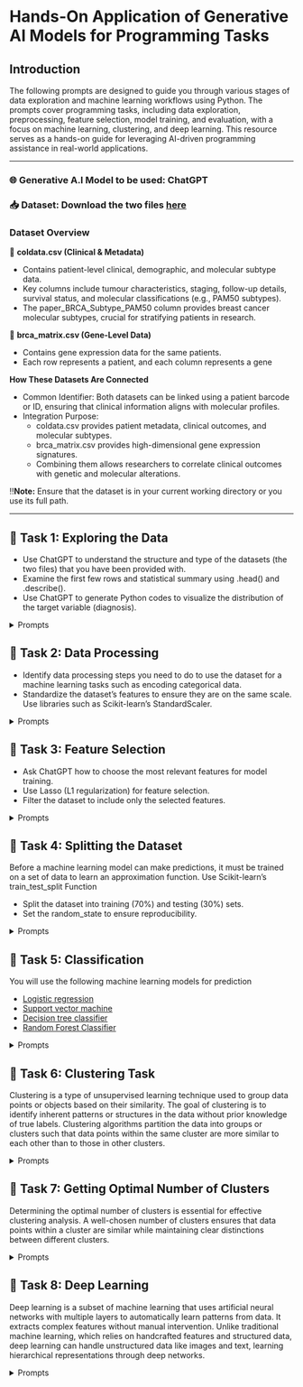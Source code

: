 # Hands-On Application of Generative AI Models for Programming Tasks

## Introduction
The following prompts are designed to guide you through various stages of data exploration and machine learning workflows using Python. 
The prompts cover programming tasks, including data exploration, preprocessing, feature selection, model training, and evaluation, with a focus on machine learning, clustering, and deep learning.
This resource serves as a hands-on guide for leveraging AI-driven programming assistance in real-world applications.

******
### 🌐 **Generative A.I Model to be used:** ChatGPT

### 📥 **Dataset:** Download the two files [here](https://bit.ly/Practical2_Data)
### Dataset Overview

📌 **coldata.csv (Clinical & Metadata)**

+ Contains patient-level clinical, demographic, and molecular subtype data.
+ Key columns include tumour characteristics, staging, follow-up details, survival status, and molecular classifications (e.g., PAM50 subtypes).
+ The paper_BRCA_Subtype_PAM50 column provides breast cancer molecular subtypes, crucial for stratifying patients in research.
  
📌 **brca_matrix.csv (Gene-Level Data)**
+ Contains gene expression data for the same patients.
+ Each row represents a patient, and each column represents a gene

**How These Datasets Are Connected**

+ Common Identifier: Both datasets can be linked using a patient barcode or ID, ensuring that clinical information aligns with molecular profiles.
+ Integration Purpose:
  - coldata.csv provides patient metadata, clinical outcomes, and molecular subtypes.
  - brca_matrix.csv provides high-dimensional gene expression signatures.
  - Combining them allows researchers to correlate clinical outcomes with genetic and molecular alterations.

‼️**Note:** Ensure that the dataset is in your current working directory or you use its full path.

******

## 🔧 Task 1: Exploring the Data
 + Use ChatGPT to understand the structure and type of the datasets (the two files) that you have been provided with.
 + Examine the first few rows and statistical summary using .head() and .describe().
 + Use ChatGPT to generate Python codes to visualize the distribution of the target variable (diagnosis).

<details>
  <summary>Prompts</summary>

  - **Prompt 1: 💭** "I am new to Python and want to analyze a gene expression dataset for breast cancer subtyping using machine learning. What are the essential Python libraries I need to install?"
  - **Prompt 2: 💭** "I have installed the libraries. How do I load a CSV file into Python using Pandas?"
  - **Prompt 3: 💭** "I have installed the libraries. What are these files about? How do I load a CSV file into Python using Pandas?"
  - **Prompt 4: 💭** "How can I inspect the structure of my dataset? What commands should I use to check the first few rows and column types?"
  - **Prompt 5: 💭** "I want to check if there are missing values in my dataset. What Python function can help with that?"
  - **Prompt 6: 💭** "I want to understand the basic statistics of my dataset (mean, median, standard deviation). How do I generate a summary table?"
  - **Prompt 7: 💭** "I need to visualize the distribution of the target variable (breast cancer subtype). Can you explain how to do that using Seaborn or Matplotlib?"

</details>

## 🔧 Task 2: Data Processing
+ Identify data processing steps you need to do to use the dataset for a machine learning tasks such as encoding categorical data.
+ Standardize the dataset’s features to ensure they are on the same scale. Use libraries such as Scikit-learn’s StandardScaler.

<details>
  <summary>Prompts</summary>

  - **Prompt 1: 💭** "What is data preprocessing, and why is it important for machine learning?"
  - **Prompt 2: 💭** "My dataset contains both categorical and numerical data. What should I do to prepare it for machine learning?"
  - **Prompt 3: 💭** "How do I identify which columns are categorical and which are numerical?"
  - **Prompt 4: 💭** "What is one-hot encoding, and how can I apply it to categorical columns in my dataset?"
  - **Prompt 5: 💭** "How do I standardize numerical features so that they are on the same scale? Can you explain what StandardScaler does?"
  - **Prompt 6: 💭** "Can you generate a Python script to apply one-hot encoding to categorical features and StandardScaler to numerical features?"

</details>

## 🔧 Task 3: Feature Selection
+ Ask ChatGPT how to choose the most relevant features for model training.
+ Use Lasso (L1 regularization) for feature selection.
+ Filter the dataset to include only the selected features.


<details>
  <summary>Prompts</summary>

  - **Prompt 1: 💭** "What is feature selection, and why is it important in machine learning?"
  - **Prompt 2: 💭** "What are some common techniques for feature selection?"
  - **Prompt 3: 💭** "I heard about Lasso (L1 regularization). How does it help in feature selection?"
  - **Prompt 4: 💭** "Can you generate a Python script to apply Lasso regression and select the most important features?"
  - **Prompt 5: 💭** "How do I update my dataset to include only the selected features?"

</details>

## 🔧 Task 4: Splitting the Dataset

Before a machine learning model can make predictions, it must be trained on a set of data to learn an approximation function. 
Use Scikit-learn’s train_test_split Function 
+ Split the dataset into training (70%) and testing (30%) sets.
+ Set the random_state to ensure reproducibility.

<details>
  <summary>Prompts</summary>

  - **Prompt 1: 💭** "Why do we need to split the dataset into training and testing sets?"
  - **Prompt 2: 💭** "What is the difference between training and testing datasets?"
  - **Prompt 3: 💭** "How do I use train_test_split from Scikit-learn to divide my dataset into 70% training and 30% testing?"
  - **Prompt 4: 💭** "What is the random_state parameter, and why is it important?"
  - **Prompt 5: 💭** "Can you provide a Python script to split my dataset while ensuring reproducibility?"

</details>

## 🔧 Task 5: Classification
You will use the following machine learning models for prediction
+ [Logistic regression](https://scikit-learn.org/stable/modules/linear_model.html#logistic-regression)
+ [Support vector machine](https://scikit-learn.org/stable/modules/generated/sklearn.svm.SVC.html#sklearn.svm.SVC)
+ [Decision tree classifier](https://scikit-learn.org/stable/modules/generated/sklearn.tree.DecisionTreeClassifier.html#sklearn.tree.DecisionTreeClassifier)
+ [Random Forest Classifier](https://scikit-learn.org/1.6/modules/generated/sklearn.ensemble.RandomForestClassifier.html)


<details>
  <summary>Prompts</summary>

  - **Prompt 1: 💭** "What is classification in machine learning?"
  - **Prompt 2: 💭** "Which classification algorithms should I consider for predicting breast cancer subtypes?"
  - **Prompt 3: 💭** "Can you explain how Logistic Regression works and provide a Python script to train a model?"
  - **Prompt 4: 💭** "How does Support Vector Machine (SVM) work, and can you provide a Python script to implement it?"
  - **Prompt 5: 💭** "What is a Decision Tree, and how does it work in classification?"
  - **Prompt 6: 💭** "How do I train and evaluate a Random Forest Classifier?"
  - **Prompt 7: 💭** "For the Decision Tree model, how does changing the random_state affect the results? Can you generate scripts for random_state = 0 and 42?"
  - **Prompt 8: 💭** "How do I evaluate my model using accuracy, precision, recall, and F1-score? Can you generate a Python script for that?"

</details>

## 🔧 Task 6: Clustering Task
Clustering is a type of unsupervised learning technique used to group data points or objects based on their similarity. The goal of clustering is to identify inherent patterns or structures in the data without prior knowledge of true labels. Clustering algorithms partition the data into groups or clusters such that data points within the same cluster are more similar to each other than to those in other clusters.

<details>
  <summary>Prompts</summary>

  - **Prompt 1: 💭** "What is clustering, and how is it different from classification?"
  - **Prompt 2: 💭** "Can you explain different clustering algorithms and their applications?"
  - **Prompt 3: 💭** "What is K-means clustering, and how does it work?"
  - **Prompt 4: 💭** "What is Agglomerative Clustering, and when should it be used?"
  - **Prompt 5: 💭** "Can you provide Python scripts to perform both K-means and Agglomerative Clustering with 2 clusters?"
  - **Prompt 6: 💭** "How do I evaluate clustering results using Silhouette Score, Davies-Bouldin Index, and Calinski-Harabasz Score?"

</details>

## 🔧 Task 7: Getting Optimal Number of Clusters
Determining the optimal number of clusters is essential for effective clustering analysis. A well-chosen number of clusters ensures that data points within a cluster are similar while maintaining clear distinctions between different clusters.

<details>
  <summary>Prompts</summary>

  - **Prompt 1: 💭** "How can I determine the best number of clusters in K-means clustering?"
  - **Prompt 2: 💭** "Can you explain the Elbow Method and how to implement it in Python?"
  - **Prompt 3: 💭** "How does Silhouette Analysis help in choosing the right number of clusters?"
  - **Prompt 4: 💭** "What is the Gap Statistic, and how do I use it in clustering?"
  - **Prompt 5: 💭** "How can I use Hierarchical Clustering to determine the optimal number of clusters?"
  - **Prompt 6: 💭** "Can you generate Python scripts to implement and visualize the results for each method?"

</details>

## 🔧 Task 8: Deep Learning
Deep learning is a subset of machine learning that uses artificial neural networks with multiple layers to automatically learn patterns from data. It extracts complex features without manual intervention. Unlike traditional machine learning, which relies on handcrafted features and structured data, deep learning can handle unstructured data like images and text, learning hierarchical representations through deep networks. 
<details>
  <summary>Prompts</summary>

  - **Prompt 1: 💭** "What is a multi-layer perceptron (MLP), and how does it work for binary classification?"
  - **Prompt 2: 💭** "Which Python libraries should I use to build a deep learning model?"
  - **Prompt 3: 💭** "How do I define an MLP architecture using Keras?"
  - **Prompt 4: 💭** "How do I split my data for training and validation in deep learning?"
  - **Prompt 5: 💭** "Can you generate a Python script to train an MLP model with a validation split of 20%, 100 epochs, and batch size of 32?"
  - **Prompt 6: 💭** "How do I evaluate my deep learning model using a classification report?"
  - **Prompt 7: 💭** "How can I tune my model’s hyperparameters using Grid Search?"

</details>
